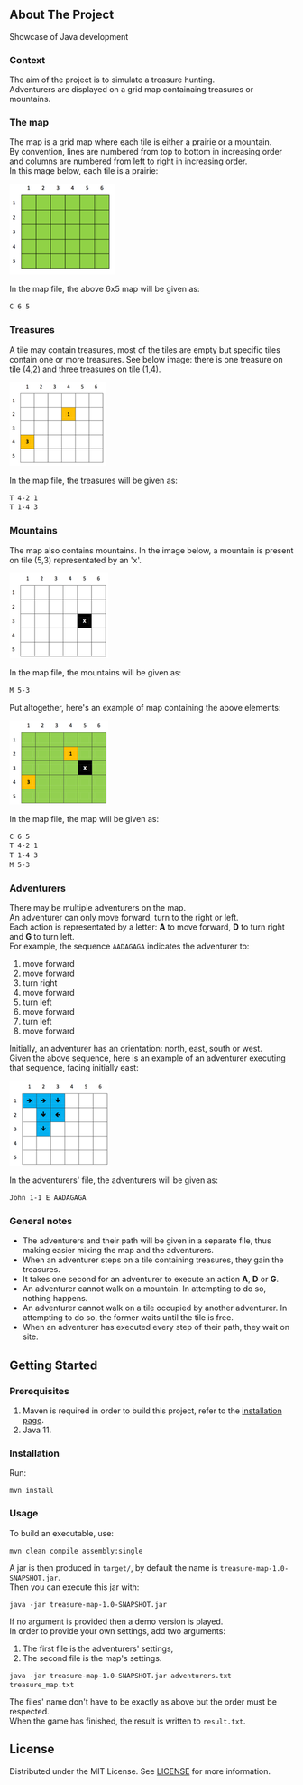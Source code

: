 ## About The Project

Showcase of Java development

### Context

The aim of the project is to simulate a treasure hunting.  
Adventurers are displayed on a grid map containaing treasures or mountains.

### The map

The map is a grid map where each tile is either a prairie or a mountain.  
By convention, lines are numbered from top to bottom in increasing order and columns are numbered from left to right in increasing order.  
In this mage below, each tile is a prairie:

![first_map](img/image-000.png)

In the map file, the above 6x5 map will be given as:

```txt
C 6 5
```

### Treasures

A tile may contain treasures, most of the tiles are empty but specific tiles contain one or more treasures.
See below image: there is one treasure on tile (4,2) and three treasures on tile (1,4).

![second_map](img/image-001.png)

In the map file, the treasures will be given as:

```txt
T 4-2 1
T 1-4 3
```

### Mountains

The map also contains mountains.
In the image below, a mountain is present on tile (5,3) representated by an 'x'.

![second_map](img/image-002.png)

In the map file, the mountains will be given as:

```txt
M 5-3
```

Put altogether, here's an example of map containing the above elements:

![third_map](img/image-003.png)

In the map file, the map will be given as:

```txt
C 6 5
T 4-2 1
T 1-4 3
M 5-3
```

### Adventurers

There may be multiple adventurers on the map.  
An adventurer can only move forward, turn to the right or left.  
Each action is representated by a letter: **A** to move forward, **D** to turn right and **G** to turn left.  
For example, the sequence `AADAGAGA` indicates the adventurer to:

1. move forward
1. move forward
1. turn right
1. move forward
1. turn left
1. move forward
1. turn left
1. move forward

Initially, an adventurer has an orientation: north, east, south or west.  
Given the above sequence, here is an example of an adventurer executing that sequence, facing initially east:

![third_map](img/image-004.png)

In the adventurers' file, the adventurers will be given as:

```txt
John 1-1 E AADAGAGA
```

### General notes

* The adventurers and their path will be given in a separate file, thus making easier mixing the map and the adventurers.
* When an adventurer steps on a tile containing treasures, they gain the treasures.
* It takes one second for an adventurer to execute an action **A**, **D** or **G**.
* An adventurer cannot walk on a mountain. In attempting to do so, nothing happens.
* An adventurer cannot walk on a tile occupied by another adventurer. In attempting to do so, the former waits until the tile is free.
* When an adventurer has executed every step of their path, they wait on site.

## Getting Started

### Prerequisites

1. Maven is required in order to build this project, refer to the [installation page](https://maven.apache.org/install.html).
1. Java 11.

### Installation

Run:

```
mvn install
```

### Usage

To build an executable, use:

```
mvn clean compile assembly:single
```

A jar is then produced in `target/`, by default the name is `treasure-map-1.0-SNAPSHOT.jar`.  
Then you can execute this jar with:

```
java -jar treasure-map-1.0-SNAPSHOT.jar
```

If no argument is provided then a demo version is played.  
In order to provide your own settings, add two arguments:

1. The first file is the adventurers' settings,
1. The second file is the map's settings.

```
java -jar treasure-map-1.0-SNAPSHOT.jar adventurers.txt treasure_map.txt
```

The files' name don't have to be exactly as above but the order must be respected.  
When the game has finished, the result is written to `result.txt`.

## License

Distributed under the MIT License. See [LICENSE](LICENSE)  for more information.
